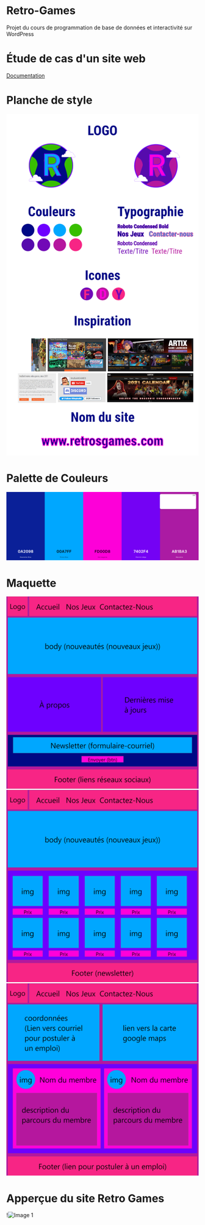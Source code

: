 # Retro-Games
Projet du cours de programmation de base de données et interactivité sur WordPress

# Étude de cas d'un site web
[Documentation](/tp01_etude_site_web/remise/abdallah_natacha_tp01_420_v34.pdf)

# Planche de style
![Charte Graphique](/tp01_etude_site_web/xd/charte_graphique.png)

# Palette de Couleurs
![Palette Couleur](/tp01_etude_site_web/palette_couleur/palette_couleurs.png)

# Maquette
![Maquette Accueil](/tp01_etude_site_web/xd/maquette_accueil.png)
![Maquette Nos Jeux](/tp01_etude_site_web/xd/maquette_nos_jeux.png)
![Maquette Contactez-Nous](/tp01_etude_site_web/xd/maquette_contacter_nous.png)

# Apperçue du site Retro Games
!![Image 1](/tp01_etude_site_web/capture_ecran/img_01.png)
